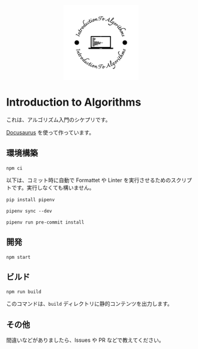 <div style="text-align: center">
<img src="./static/img/logo-black.svg" alt="logo" height="200px" >
</div>

# Introduction to Algorithms

これは、アルゴリズム入門のシケプリです。

[Docusaurus](https://docusaurus.io/) を使って作っています。

## 環境構築

```shell
npm ci
```

以下は、コミット時に自動で Formattet や Linter を実行させるためのスクリプトです。実行しなくても構いません。

```shell
pip install pipenv
```

```shell
pipenv sync --dev
```

```shell
pipenv run pre-commit install
```

## 開発

```shell
npm start
```

## ビルド

```shell
npm run build
```

このコマンドは、`build` ディレクトリに静的コンテンツを出力します。

## その他

間違いなどがありましたら、Issues や PR などで教えてください。
